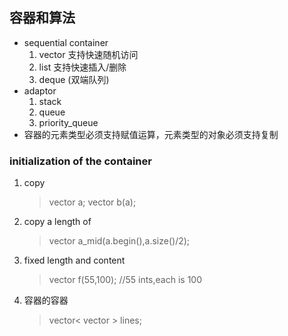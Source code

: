 ## 容器和算法 
- sequential container
	1.  vector 支持快速随机访问
	2.  list 支持快速插入/删除
	3.  deque (双端队列)
- adaptor 
	1. stack
	2. queue
	3. priority_queue
- 容器的元素类型必须支持赋值运算，元素类型的对象必须支持复制

### initialization of the container
1. copy
	> vector<int> a; vector<int> b(a);
2. copy a length of
	> vector<int> a_mid(a.begin(),a.size()/2);
3. fixed length and content
	> vector<int> f(55,100);  //55 ints,each is 100
4. 容器的容器
	> vector< vector<int> > lines;